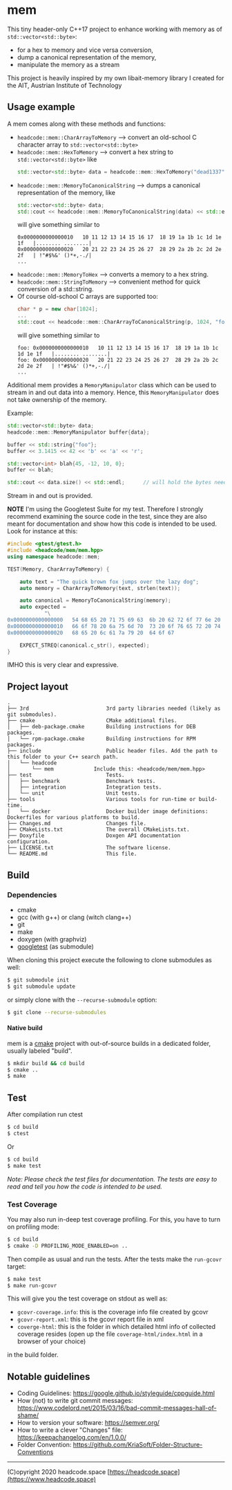 # mem

This tiny header-only C++17 project to enhance working with memory as of `std::vector<std::byte>`: 

* for a hex to memory and vice versa conversion,
* dump a canonical representation of the memory,
* manipulate the memory as a stream

This project is heavily inspired by my own libait-memory library I created for the 
AIT, Austrian Institute of Technology


## Usage example

A mem comes along with these methods and functions:

* `headcode::mem::CharArrayToMemory` --> convert an old-school C character array to `std::vector<std::byte>`
* `headcode::mem::HexToMemory` --> convert a hex string to `std::vector<std::byte>` like
    ```c++
    std::vector<std::byte> data = headcode::mem::HexToMemory("dead1337");
    ```
* `headcode::mem::MemoryToCanonicalString` --> dumps a canonical representation of the memory, like
    ```c++
    std::vector<std::byte> data;
    std::cout << headcode::mem::MemoryToCanonicalString(data) << std::endl;
    ```
    will give something similar to
    ```
    0x0000000000000010   10 11 12 13 14 15 16 17  18 19 1a 1b 1c 1d 1e 1f   |........ ........|
    0x0000000000000020   20 21 22 23 24 25 26 27  28 29 2a 2b 2c 2d 2e 2f   | !"#$%&' ()*+,-./|
    ...
    ```
* `headcode::mem::MemoryToHex` --> converts a memory to a hex string.
* `headcode::mem::StringToMemory` --> convenient method for quick conversion of a std::string.
* Of course old-school C arrays are supported too:
    ```c++
    char * p = new char[1024];
    ...
    std::cout << headcode::mem::CharArrayToCanonicalString(p, 1024, "foo: ") << std::endl;
    ```
    will give something similar to
    ```
    foo: 0x0000000000000010   10 11 12 13 14 15 16 17  18 19 1a 1b 1c 1d 1e 1f   |........ ........|
    foo: 0x0000000000000020   20 21 22 23 24 25 26 27  28 29 2a 2b 2c 2d 2e 2f   | !"#$%&' ()*+,-./|
    ...
    ```


Additional mem provides a `MemoryManipulator` class which can be used to
stream in and out data into a memory. Hence, this `MemoryManipulator` does not take
ownership of the memory.

Example:
```c++
std::vector<std::byte> data;
headcode::mem::MemoryManipulator buffer{data};

buffer << std::string{"foo"};
buffer << 3.1415 << 42 << 'b' << 'a' << 'r';

std::vector<int> blah{45, -12, 10, 0};
buffer << blah;

std::cout << data.size() << std::endl;      // will hold the bytes needed fot the above data streamed
```

Stream in and out is provided.

**NOTE** I'm using the Googletest Suite for my test. Therefore I strongly recommend 
examining the source code in the test, since they are also meant for documentation 
and show how this code is intended to be used. Look for instance at this:

```c++
#include <gtest/gtest.h>
#include <headcode/mem/mem.hpp>
using namespace headcode::mem;

TEST(Memory, CharArrayToMemory) {

    auto text = "The quick brown fox jumps over the lazy dog";
    auto memory = CharArrayToMemory(text, strlen(text));

    auto canonical = MemoryToCanonicalString(memory);
    auto expected =
            "\
0x0000000000000000   54 68 65 20 71 75 69 63  6b 20 62 72 6f 77 6e 20   |The quic k brown |\n\
0x0000000000000010   66 6f 78 20 6a 75 6d 70  73 20 6f 76 65 72 20 74   |fox jump s over t|\n\
0x0000000000000020   68 65 20 6c 61 7a 79 20  64 6f 67                  |he lazy  dog     |\n";

    EXPECT_STREQ(canonical.c_str(), expected);
}
```
IMHO this is very clear and expressive. 


## Project layout

```
.
├── 3rd                         3rd party libraries needed (likely as git submodules).
├── cmake                       CMake additional files.
│   ├── deb-package.cmake       Building instructions for DEB packages.
│   └── rpm-package.cmake       Building instructions for RPM packages.
├── include                     Public header files. Add the path to this folder to your C++ search path.
│   └── headcode                
│       └── mem             Include this: <headcode/mem/mem.hpp>
├── test                        Tests.
│   ├── benchmark               Benchmark tests.
│   ├── integration             Integration tests.
│   └── unit                    Unit tests.
├── tools                       Various tools for run-time or build-time.
│   └── docker                  Docker builder image definitions: Dockerfiles for various platforms to build.
├── Changes.md                  Changes file.
├── CMakeLists.txt              The overall CMakeLists.txt.
├── Doxyfile                    Doxgen API documentation configuration.
├── LICENSE.txt                 The software license.
└── README.md                   This file.
```

## Build

### Dependencies

- cmake
- gcc (with g++) or clang (witch clang++)
- git
- make
- doxygen (with graphviz)
- [googletest](https://github.com/google/googletest) (as submodule)

When cloning this project execute the following to clone submodules as well:

```bash
$ git submodule init
$ git submodule update
```

or simply clone with the `--recurse-submodule` option:
```bash
$ git clone --recurse-submodules
```

#### Native build

mem is a [cmake](https://cmake.org) project with out-of-source builds in
a dedicated folder, usually labeled "build".

```bash
$ mkdir build && cd build
$ cmake ..
$ make
```

## Test

After compilation run ctest
```bash
$ cd build
$ ctest
```
Or
```bash
$ cd build
$ make test
```

_Note: Please check the test files for documentation. 
The tests are easy to read and tell you how the code is intended to be used._ 

### Test Coverage

You may also run in-deep test coverage profiling. For this, you have to turn on profiling mode:
```bash
$ cd build
$ cmake -D PROFILING_MODE_ENABLED=on ..
```

Then compile as usual and run the tests. After the tests make the `run-gcovr` target: 
```bash
$ make test
$ make run-gcovr
```

This will give you the test coverage on stdout as well as:
* `gcovr-coverage.info`:  this is the coverage info file created by gcovr
* `gcovr-report.xml`: this is the gcovr report file in xml
* `coverge-html`: this is the folder in which detailed html info of collected coverage resides
  (open up the file `coverage-html/index.html` in a browser of your choice)

in the build folder.


## Notable guidelines

* Coding Guidelines: https://google.github.io/styleguide/cppguide.html
* How (not) to write git commit messages: https://www.codelord.net/2015/03/16/bad-commit-messages-hall-of-shame/
* How to version your software: https://semver.org/
* How to write a clever "Changes" file: https://keepachangelog.com/en/1.0.0/
* Folder Convention: https://github.com/KriaSoft/Folder-Structure-Conventions

---

(C)opyright 2020 headcode.space
[https://headcode.space](https://www.headcode.space)

